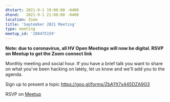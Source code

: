 ```yaml
---
dtstart: 2021-9-1 19:00:00 -0400
dtend:   2021-9-1 21:00:00 -0400
location: Zoom
title: 'September 2021 Meeting'
type: meeting
meetup_id: '280475159'
---
```


**Note: due to coronavirus, all HV Open Meetings will now be
digital. RSVP on Meetup to get the Zoom connect link**

Monthly meeting and social hour. If you have a brief talk you want to share on what you've been hacking on lately, let us know and we'll add you to the agenda.

Sign up to present a topic https://goo.gl/forms/ZbA11t7x445DZA9G3

RSVP on [Meetup](https://www.meetup.com/hvopen/events/280475159/)
